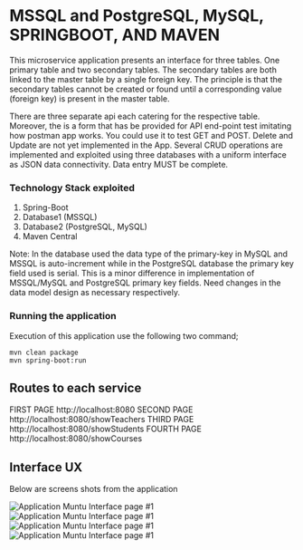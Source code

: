 # MSSQL and PostgreSQL, MySQL, SPRINGBOOT, AND  MAVEN

This microservice application presents an interface for three tables. One primary table and two secondary tables. The secondary tables are both linked to the master table by a single foreign key. The principle is that the secondary tables cannot be created or found until a corresponding value (foreign key) is present in the master table.

There are three separate api each catering for the respective table. Moreover, the is a form that has be provided for API end-point test imitating how postman app works. You could use it to test GET and POST. Delete and Update are not yet implemented in the App.
Several CRUD operations are implemented and exploited using three databases with a uniform interface as JSON data connectivity. Data entry MUST be complete.

### Technology Stack exploited

1. Spring-Boot
2. Database1 (MSSQL)
3. Database2 (PostgreSQL, MySQL)
4. Maven Central

Note: In the database used the data type of the primary-key in MySQL and MSSQL is auto-increment while in the PostgreSQL database the primary key field used is serial. This is a minor difference in implementation of MSSQL/MySQL and PostgreSQL primary key fields. Need changes in the data model design as necessary respectively. 

### Running the application

Execution of this application use the following two command;

```
mvn clean package
mvn spring-boot:run

```

## Routes to each service

FIRST PAGE
http://localhost:8080
SECOND PAGE
http://localhost:8080/showTeachers
THIRD PAGE
http://localhost:8080/showStudents
FOURTH PAGE
http://localhost:8080/showCourses


## Interface UX
 Below are screens shots from the application

![ Application Muntu Interface page #1 ](https://github.com/LINOSNCHENA/JAVA-Springboot-with-Multiple-databases/blob/master/UXpemba/page%20(1).png)
![ Application Muntu Interface page #1 ](https://github.com/LINOSNCHENA/JAVA-Springboot-with-Multiple-databases/blob/master/UXpemba/page%20(2).png)
![ Application Muntu Interface page #1 ](https://github.com/LINOSNCHENA/JAVA-Springboot-with-Multiple-databases/blob/master/UXpemba/page%20(3).png)
![ Application Muntu Interface page #1 ](https://github.com/LINOSNCHENA/JAVA-Springboot-with-Multiple-databases/blob/master/UXpemba/page%20(4).png)